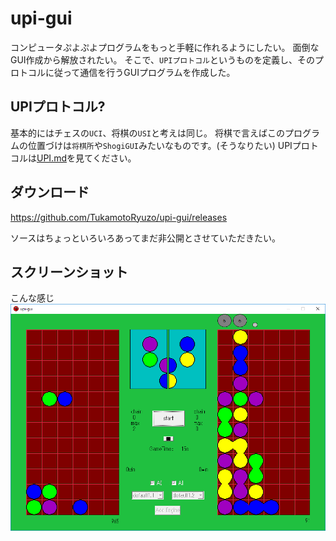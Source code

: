 # upi-gui

コンピュータぷよぷよプログラムをもっと手軽に作れるようにしたい。
面倒なGUI作成から解放されたい。
そこで、`UPIプロトコル`というものを定義し、そのプロトコルに従って通信を行うGUIプログラムを作成した。  

## UPIプロトコル?

基本的にはチェスの`UCI`、将棋の`USI`と考えは同じ。
将棋で言えばこのプログラムの位置づけは`将棋所`や`ShogiGUI`みたいなものです。(そうなりたい)
UPIプロトコルは[UPI.md](https://github.com/TukamotoRyuzo/upi-gui/blob/master/UPI.md)を見てください。

## ダウンロード

https://github.com/TukamotoRyuzo/upi-gui/releases

ソースはちょっといろいろあってまだ非公開とさせていただきたい。

## スクリーンショット

こんな感じ  
![image](https://raw.githubusercontent.com/TukamotoRyuzo/upi-gui/resource/ss1.png "サンプル")
